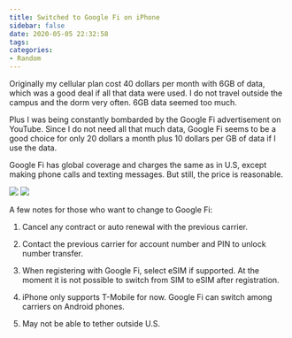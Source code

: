 ```yaml
---
title: Switched to Google Fi on iPhone
sidebar: false
date: 2020-05-05 22:32:58
tags:
categories:
- Random
---
```


Originally my cellular plan cost 40 dollars per month with 6GB of data, which was a good deal if all that data were used. I do not travel outside the campus and the dorm very often. 6GB data seemed too much.

Plus I was being constantly bombarded by the Google Fi advertisement on YouTube. Since I do not need all that much data, Google Fi seems to be a good choice for only 20 dollars a month plus 10 dollars per GB of data if I use the data.

Google Fi has global coverage and charges the same as in U.S, except making phone calls and texting messages. But still, the price is reasonable.

<!--more-->

<img style="background:none; border:none; box-shadow:none;" src="Google Fi SIM Kit Front.jpeg"/>

<img style="background:none; border:none; box-shadow:none;" src="Google Fi SIM Kit Inside.jpeg"/>

A few notes for those who want to change to Google Fi:

1. Cancel any contract or auto renewal with the previous carrier.

2. Contact the previous carrier for account number and PIN to unlock number transfer.

2. When registering with Google Fi, select eSIM if supported. At the moment it is not possible to switch from SIM to eSIM after registration.

3. iPhone only supports T-Mobile for now. Google Fi can switch among carriers on Android phones.

4. May not be able to tether outside U.S.
